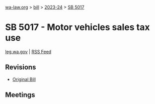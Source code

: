 [wa-law.org](/) > [bill](/bill/) > [2023-24](/bill/2023-24/) > [SB 5017](/bill/2023-24/sb/5017/)

# SB 5017 - Motor vehicles sales tax use
[leg.wa.gov](https://app.leg.wa.gov/billsummary?BillNumber=5017&Year=2023&Initiative=false) | [RSS Feed](./rss.xml)

## Revisions
* [Original Bill](1/)

## Meetings